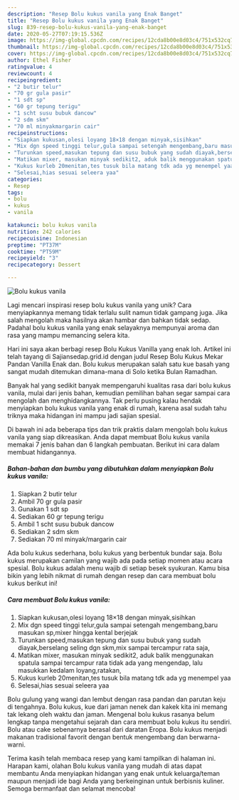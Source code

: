 ```yaml
---
description: "Resep Bolu kukus vanila yang Enak Banget"
title: "Resep Bolu kukus vanila yang Enak Banget"
slug: 839-resep-bolu-kukus-vanila-yang-enak-banget
date: 2020-05-27T07:19:15.536Z
image: https://img-global.cpcdn.com/recipes/12cda8b00e8d03c4/751x532cq70/bolu-kukus-vanila-foto-resep-utama.jpg
thumbnail: https://img-global.cpcdn.com/recipes/12cda8b00e8d03c4/751x532cq70/bolu-kukus-vanila-foto-resep-utama.jpg
cover: https://img-global.cpcdn.com/recipes/12cda8b00e8d03c4/751x532cq70/bolu-kukus-vanila-foto-resep-utama.jpg
author: Ethel Fisher
ratingvalue: 4
reviewcount: 4
recipeingredient:
- "2 butir telur"
- "70 gr gula pasir"
- "1 sdt sp"
- "60 gr tepung terigu"
- "1 scht susu bubuk dancow"
- "2 sdm skm"
- "70 ml minyakmargarin cair"
recipeinstructions:
- "Siapkan kukusan,olesi loyang 18×18 dengan minyak,sisihkan"
- "Mix dgn speed tinggi telur,gula sampai setengah mengembang,baru masukan sp,mixer hingga kental berjejak"
- "Turunkan speed,masukan tepung dan susu bubuk yang sudah diayak,berselang seling dgn skm,mix sampai tercampur rata saja,"
- "Matikan mixer, masukan minyak sedikit2, aduk balik menggunakan spatula sampai tercampur rata tidak ada yang mengendap, lalu masukkan kedalam loyang,ratakan,"
- "Kukus kurleb 20menitan,tes tusuk bila matang tdk ada yg menempel yaa"
- "Selesai,hias sesuai seleera yaa"
categories:
- Resep
tags:
- bolu
- kukus
- vanila

katakunci: bolu kukus vanila 
nutrition: 242 calories
recipecuisine: Indonesian
preptime: "PT37M"
cooktime: "PT59M"
recipeyield: "3"
recipecategory: Dessert

---
```



![Bolu kukus vanila](https://img-global.cpcdn.com/recipes/12cda8b00e8d03c4/751x532cq70/bolu-kukus-vanila-foto-resep-utama.jpg)

Lagi mencari inspirasi resep bolu kukus vanila yang unik? Cara menyiapkannya memang tidak terlalu sulit namun tidak gampang juga. Jika salah mengolah maka hasilnya akan hambar dan bahkan tidak sedap. Padahal bolu kukus vanila yang enak selayaknya mempunyai aroma dan rasa yang mampu memancing selera kita.

Hari ini saya akan berbagi resep Bolu Kukus Vanilla yang enak loh. Artikel ini telah tayang di Sajiansedap.grid.id dengan judul Resep Bolu Kukus Mekar Pandan Vanilla Enak dan. Bolu kukus merupakan salah satu kue basah yang sangat mudah ditemukan dimana-mana di Solo ketika Bulan Ramadhan.

Banyak hal yang sedikit banyak mempengaruhi kualitas rasa dari bolu kukus vanila, mulai dari jenis bahan, kemudian pemilihan bahan segar sampai cara mengolah dan menghidangkannya. Tak perlu pusing kalau hendak menyiapkan bolu kukus vanila yang enak di rumah, karena asal sudah tahu triknya maka hidangan ini mampu jadi sajian spesial.


Di bawah ini ada beberapa tips dan trik praktis dalam mengolah bolu kukus vanila yang siap dikreasikan. Anda dapat membuat Bolu kukus vanila memakai 7 jenis bahan dan 6 langkah pembuatan. Berikut ini cara dalam membuat hidangannya.

<!--inarticleads1-->

##### Bahan-bahan dan bumbu yang dibutuhkan dalam menyiapkan Bolu kukus vanila:

1. Siapkan 2 butir telur
1. Ambil 70 gr gula pasir
1. Gunakan 1 sdt sp
1. Sediakan 60 gr tepung terigu
1. Ambil 1 scht susu bubuk dancow
1. Sediakan 2 sdm skm
1. Sediakan 70 ml minyak/margarin cair


Ada bolu kukus sederhana, bolu kukus yang berbentuk bundar saja. Bolu kukus merupakan camilan yang wajib ada pada setiap momen atau acara spesial. Bolu kukus adalah menu wajib di setiap besek syukuran. Kamu bisa bikin yang lebih nikmat di rumah dengan resep dan cara membuat bolu kukus berikut ini! 

<!--inarticleads2-->

##### Cara membuat Bolu kukus vanila:

1. Siapkan kukusan,olesi loyang 18×18 dengan minyak,sisihkan
1. Mix dgn speed tinggi telur,gula sampai setengah mengembang,baru masukan sp,mixer hingga kental berjejak
1. Turunkan speed,masukan tepung dan susu bubuk yang sudah diayak,berselang seling dgn skm,mix sampai tercampur rata saja,
1. Matikan mixer, masukan minyak sedikit2, aduk balik menggunakan spatula sampai tercampur rata tidak ada yang mengendap, lalu masukkan kedalam loyang,ratakan,
1. Kukus kurleb 20menitan,tes tusuk bila matang tdk ada yg menempel yaa
1. Selesai,hias sesuai seleera yaa


Bolu gulung yang wangi dan lembut dengan rasa pandan dan parutan keju di tengahnya. Bolu kukus, kue dari jaman nenek dan kakek kita ini memang tak lekang oleh waktu dan jaman. Mengenal bolu kukus rasanya belum lengkap tanpa mengetahui sejarah dan cara membuat bolu kukus itu sendiri. Bolu atau cake sebenarnya berasal dari daratan Eropa. Bolu kukus menjadi makanan tradisional favorit dengan bentuk mengembang dan berwarna-warni. 

Terima kasih telah membaca resep yang kami tampilkan di halaman ini. Harapan kami, olahan Bolu kukus vanila yang mudah di atas dapat membantu Anda menyiapkan hidangan yang enak untuk keluarga/teman maupun menjadi ide bagi Anda yang berkeinginan untuk berbisnis kuliner. Semoga bermanfaat dan selamat mencoba!

